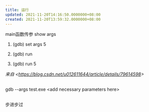 ```yaml
---
title: 运行
updated: 2021-11-20T14:16:50.0000000+08:00
created: 2021-11-20T13:59:32.0000000+08:00
---
```


main函数传参
show args

1.  (gdb) set args 5
2.  (gdb) run

3.  (gdb) run 5

*来自 \<<https://blog.csdn.net/u012611644/article/details/79614598>\>*
## 
gdb --args test.exe \<add necessary parameters here\>
## 
步进步过

